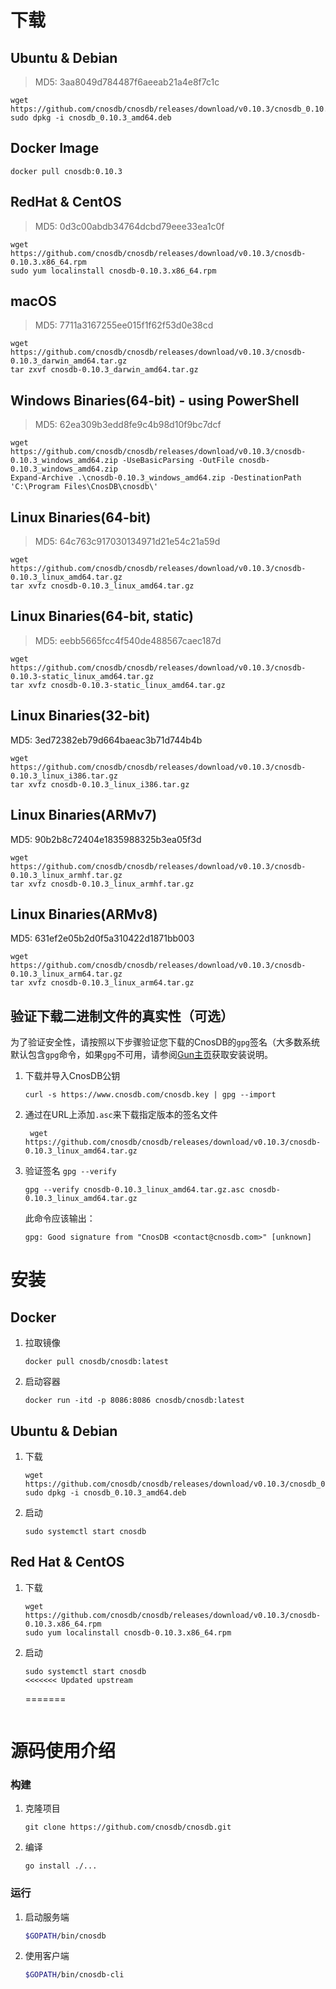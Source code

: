 # 下载


## Ubuntu & Debian

> MD5: 3aa8049d784487f6aeeab21a4e8f7c1c

```shell
wget https://github.com/cnosdb/cnosdb/releases/download/v0.10.3/cnosdb_0.10.3_amd64.deb
sudo dpkg -i cnosdb_0.10.3_amd64.deb
```

## Docker Image

```shell
docker pull cnosdb:0.10.3
```

## RedHat & CentOS

> MD5: 0d3c00abdb34764dcbd79eee33ea1c0f

```shell
wget https://github.com/cnosdb/cnosdb/releases/download/v0.10.3/cnosdb-0.10.3.x86_64.rpm
sudo yum localinstall cnosdb-0.10.3.x86_64.rpm
```

## macOS

> MD5: 7711a3167255ee015f1f62f53d0e38cd

```shell
wget https://github.com/cnosdb/cnosdb/releases/download/v0.10.3/cnosdb-0.10.3_darwin_amd64.tar.gz
tar zxvf cnosdb-0.10.3_darwin_amd64.tar.gz
```

## Windows Binaries(64-bit) - using PowerShell

> MD5: 62ea309b3edd8fe9c4b98d10f9bc7dcf

```shell
wget https://github.com/cnosdb/cnosdb/releases/download/v0.10.3/cnosdb-0.10.3_windows_amd64.zip -UseBasicParsing -OutFile cnosdb-0.10.3_windows_amd64.zip
Expand-Archive .\cnosdb-0.10.3_windows_amd64.zip -DestinationPath 'C:\Program Files\CnosDB\cnosdb\'
```

## Linux Binaries(64-bit)

> MD5: 64c763c917030134971d21e54c21a59d

```shell
wget https://github.com/cnosdb/cnosdb/releases/download/v0.10.3/cnosdb-0.10.3_linux_amd64.tar.gz
tar xvfz cnosdb-0.10.3_linux_amd64.tar.gz
```

## Linux Binaries(64-bit, static)

> MD5: eebb5665fcc4f540de488567caec187d

```shell
wget https://github.com/cnosdb/cnosdb/releases/download/v0.10.3/cnosdb-0.10.3-static_linux_amd64.tar.gz
tar xvfz cnosdb-0.10.3-static_linux_amd64.tar.gz
```

## Linux Binaries(32-bit)

MD5: 3ed72382eb79d664baeac3b71d744b4b

```shell
wget https://github.com/cnosdb/cnosdb/releases/download/v0.10.3/cnosdb-0.10.3_linux_i386.tar.gz
tar xvfz cnosdb-0.10.3_linux_i386.tar.gz
```

## Linux Binaries(ARMv7)

MD5: 90b2b8c72404e1835988325b3ea05f3d

```shell
wget https://github.com/cnosdb/cnosdb/releases/download/v0.10.3/cnosdb-0.10.3_linux_armhf.tar.gz
tar xvfz cnosdb-0.10.3_linux_armhf.tar.gz
```

## Linux Binaries(ARMv8)

MD5: 631ef2e05b2d0f5a310422d1871bb003

```shell
wget https://github.com/cnosdb/cnosdb/releases/download/v0.10.3/cnosdb-0.10.3_linux_arm64.tar.gz
tar xvfz cnosdb-0.10.3_linux_arm64.tar.gz
```

## 验证下载二进制文件的真实性（可选）

为了验证安全性，请按照以下步骤验证您下载的CnosDB的`gpg`签名（大多数系统默认包含`gpg`命令，如果`gpg`不可用，请参阅[Gun主页](https://gnupg.org/download)获取安装说明。

1. 下载并导入CnosDB公钥

   ```
   curl -s https://www.cnosdb.com/cnosdb.key | gpg --import
   ```

2. 通过在URL上添加`.asc`来下载指定版本的签名文件

   ```shell
    wget https://github.com/cnosdb/cnosdb/releases/download/v0.10.3/cnosdb-0.10.3_linux_amd64.tar.gz
   ```

3. 验证签名 `gpg --verify`

   ```shell
   gpg --verify cnosdb-0.10.3_linux_amd64.tar.gz.asc cnosdb-0.10.3_linux_amd64.tar.gz
   ```

   此命令应该输出：

    ```shell
   gpg: Good signature from "CnosDB <contact@cnosdb.com>" [unknown]
    ```



# 安装

## Docker

1. 拉取镜像

   ```shell
   docker pull cnosdb/cnosdb:latest
   ```

2. 启动容器

   ```shell
   docker run -itd -p 8086:8086 cnosdb/cnosdb:latest
   ```

## Ubuntu & Debian

1. 下载

   ```shell
   wget https://github.com/cnosdb/cnosdb/releases/download/v0.10.3/cnosdb_0.10.3_amd64.deb
   sudo dpkg -i cnosdb_0.10.3_amd64.deb
   ```

2. 启动

   ```shell
   sudo systemctl start cnosdb
   ```

## Red Hat & CentOS

1. 下载

   ```shell
   wget https://github.com/cnosdb/cnosdb/releases/download/v0.10.3/cnosdb-0.10.3.x86_64.rpm
   sudo yum localinstall cnosdb-0.10.3.x86_64.rpm
   ```

2. 启动

   ```shell
   sudo systemctl start cnosdb
   <<<<<<< Updated upstream
   ```
   =======
   ```

# 源码使用介绍

### 构建

1. 克隆项目

   ```
   git clone https://github.com/cnosdb/cnosdb.git
   ```

2. 编译

   ```
   go install ./...
   ```

### 运行


1. 启动服务端

   ```bash
   $GOPATH/bin/cnosdb
   ```

2. 使用客户端

   ```bash
   $GOPATH/bin/cnosdb-cli
   ```
